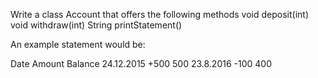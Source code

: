 Write a class Account that offers the following methods void deposit(int) void withdraw(int) String printStatement()

An example statement would be:

Date Amount Balance 24.12.2015 +500 500 23.8.2016 -100 400
